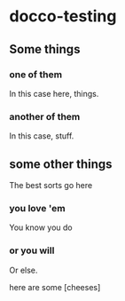 # docco-testing

## Some things
### one of them
In this case here, things.
### another of them
In this case, stuff.

## some other things
The best sorts go here
### you love 'em
You know you do
### or you will
Or else.


here are some [cheeses]
